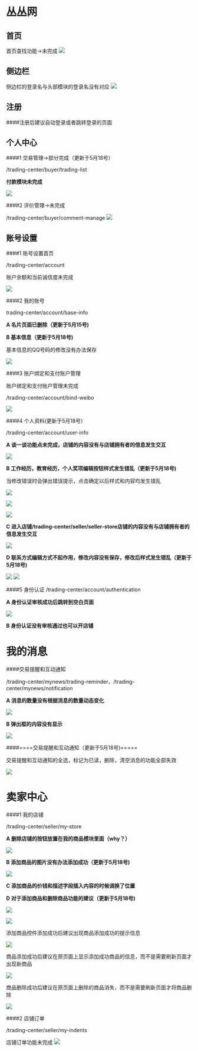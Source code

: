 丛丛网
=========================
首页
-------------------------

首页查找功能->未完成
![](http://i1.tietuku.com/dab1cb694b3846d6.png)

侧边栏
--------------------------

侧边栏的登录名与头部模块的登录名没有对应
![](http://i1.tietuku.com/8aba2ca35c1e7959.png)

注册
-----------------------
####注册后建议自动登录或者跳转登录的页面

个人中心
-------------------------

####1 交易管理->部分完成（更新于5月18号）

/trading-center/buyer/trading-list

__付款模块未完成__

![](http://i1.tietuku.com/a7cb39694fe43f46.png)

####2 评价管理->未完成

/trading-center/buyer/comment-manage
![](http://i1.tietuku.com/29a9e68e604d3ccc.png)

账号设置
---------
####1 账号设置首页

/trading-center/account

账户余额和当前诚信度未完成

![](http://i1.tietuku.com/093840651ac27ac4.png)

####2 我的账号

trading-center/account/base-info

__A 名片页面已删除（更新于5月15号)__

__B 基本信息（更新于5月18号)__

基本信息的QQ号码的修改没有办法保存

![](http://i1.tietuku.com/b76077a2a448cf3a.png)

####3 账户绑定和支付账户管理

账户绑定和支付账户管理未完成

/trading-center/account/bind-weibo

![](http://i1.tietuku.com/c4a9da4387fc6e2f.png)

####4 个人资料(更新于5月18号）

/trading-center/account/user-info

__A 谈一谈功能点未完成，店铺的内容没有与店铺拥有者的信息发生交互__

![](http://i1.tietuku.com/8e0fb5f03138bdfe.png)

__B 工作经历，教育经历，个人奖项编辑按钮样式发生错乱（更新于5月18号)__

当修改错误时会弹出错误提示，点击确定以后样式和内容均发生错乱

![](http://i1.tietuku.com/b77ee5d545149a2e.png)

![](http://i1.tietuku.com/050742757955cf69.png)

![](http://i1.tietuku.com/7bb8d02711c12b86.png)

__C 进入店铺/trading-center/seller/seller-store店铺的内容没有与店铺拥有者的信息发生交互__

![](http://i1.tietuku.com/130d025360ae41b8.png)

__D 联系方式编辑方式不起作用，修改内容没有保存，修改后样式发生错乱（更新于5月18号)__

![](http://i1.tietuku.com/2edccc57912cfbea.png)
![](http://i1.tietuku.com/31530560609ec407.png)

####5 身份认证
/trading-center/account/authentication

__A 身份认证审核成功后跳转到空白页面__

![](http://i1.tietuku.com/849c30158b7907bd.png)

__B 身份认证没有审核通过也可以开店铺__

我的消息
=========
####交易提醒和互动通知

/trading-center/mynews/trading-reminder、/trading-center/mynews/notification

__A 消息的数量没有根据消息的数量动态变化__

![](http://i1.tietuku.com/8b9c96ab3c069287.png)

__B 弹出框的内容没有显示__

![](http://i1.tietuku.com/6c81d0174d3517c7.png)

####====交易提醒和互动通知（更新于5月18号)=====

交易提醒和互动通知的全选，标记为已读，删除，清空消息的功能全部失效

![](http://i1.tietuku.com/d03cd5ef792cefdb.png)

卖家中心
=========
####1 我的店铺

/trading-center/seller/my-store

__A 删除店铺的按钮放置在我的商品模块里面（why？）__


![](http://i1.tietuku.com/ed218d99239ccc36.png)

__B 添加商品的图片没有办法添加成功（更新于5月18号)__

![](http://i1.tietuku.com/6d0e271ce91caa31.png)

__C 添加商品的价钱和描述字段插入内容的时候调换了位置__

__D 对于添加商品和删除商品功能的建议（更新于5月18号)__

![](http://i1.tietuku.com/6017a1512e207393.png)

![](http://i1.tietuku.com/17798018f22891da.png)

添加商品控件添加成功后建议出现商品添加成功的提示信息

![](http://i1.tietuku.com/f6e50d46690c25f6.png)

商品添加成功后建议在原页面上显示添加成功商品的信息，而不是需要刷新页面才出现新商品

![](http://i1.tietuku.com/1effd9b4d189994c.png)

商品删除成功后建议在原页面上删除的商品消失，而不是需要刷新页面才将商品删除

![](http://i1.tietuku.com/33590c750706eb5a.png)

####2 店铺订单

/trading-center/seller/my-indents

店铺订单功能未完成
![](http://i1.tietuku.com/e9413d855df1aeb1.png)
